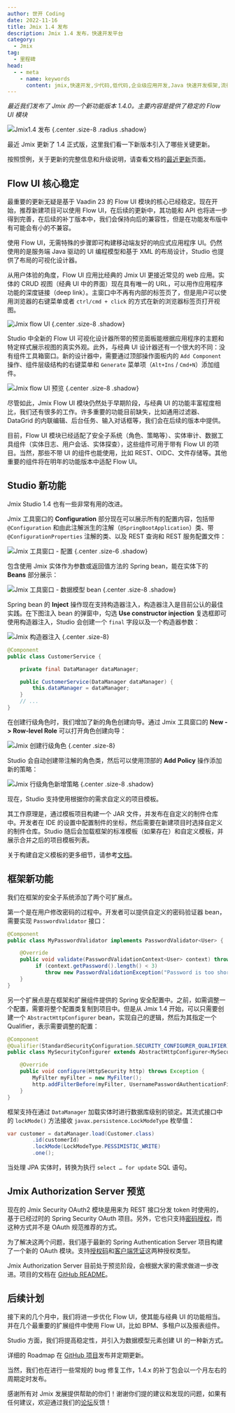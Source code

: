 ```yaml
---
author: 世开 Coding
date: 2022-11-16
title: Jmix 1.4 发布
description: Jmix 1.4 发布，快速开发平台
category:
  - Jmix
tag:
  - 里程碑
head:
  - - meta
    - name: keywords
      content: jmix,快速开发,少代码,低代码,企业级应用开发,Java 快速开发框架,流行 Java 框架
---
```


_最近我们发布了 Jmix 的一个新功能版本 1.4.0。主要内容是提供了稳定的 Flow UI 模块_

<!-- more -->

![Jmix1.4 发布](https://cdn.abmcode.com/zh-cn/jmix/releases/_media/jmix-1.4/jmix_1.4.png) {.center .size-8 .radius .shadow}

最近 Jmix 更新了 1.4 正式版，这里我们看一下新版本引入了哪些关键更新。

按照惯例，关于更新的完整信息和升级说明，请查看文档的[最近更新](https://docs.jmix.cn/jmix/whats-new/index.html)页面。

## Flow UI 核心稳定

最重要的更新无疑是基于 Vaadin 23 的 Flow UI 模块的核心已经稳定。现在开始，推荐新建项目可以使用 Flow UI，在后续的更新中，其功能和 API 也将进一步得到完善，在后续的补丁版本中，我们会保持向后的兼容性，但是在功能发布版中有可能会有小的不兼容。

使用 Flow UI，无需特殊的步骤即可构建移动端友好的响应式应用程序 UI。仍然使用的是服务端 Java 驱动的 UI 编程模型和基于 XML 的布局设计，Studio 也提供了布局的可视化设计器。

从用户体验的角度，Flow UI 应用比经典的 Jmix UI 更接近常见的 web 应用。实体的 CRUD 视图（经典 UI 中的界面）现在具有唯一的 URL，可以用作应用程序功能的深度链接（deep link）。主窗口中不再有内部的标签页了，但是用户可以使用浏览器的右键菜单或者 `ctrl/cmd + click` 的方式在新的浏览器标签页打开视图。

![Jmix flow UI](https://cdn.abmcode.com/zh-cn/jmix/releases/_media/jmix-1.4/flowui.gif) {.center .size-8 .shadow}

Studio 中全新的 Flow UI 可视化设计器所带的预览面板能根据应用程序的主题和特定样式展示视图的真实外观。此外，与经典 UI 设计器还有一个很大的不同：没有组件工具箱窗口。新的设计器中，需要通过顶部操作面板内的 `Add Component` 操作、组件层级结构的右键菜单和 `Generate` 菜单项（`Alt+Ins` / `Cmd+N`）添加组件。

![Jmix flow UI 预览](https://cdn.abmcode.com/zh-cn/jmix/releases/_media/jmix-1.4/flowui_designer.png) {.center .size-8 .shadow}

尽管如此，Jmix Flow UI 模块仍然处于早期阶段，与经典 UI 的功能丰富程度相比，我们还有很多的工作。许多重要的功能目前缺失，比如通用过滤器、DataGrid 的内联编辑、后台任务、输入对话框等，我们会在后续的版本中提供。

目前，Flow UI 模块已经适配了安全子系统（角色、策略等）、实体审计、数据工具组件（实体日志、用户会话、实体探查），这些组件可用于带有 Flow UI 的项目。当然，那些不带 UI 的组件也能使用，比如 REST、OIDC、文件存储等。其他重要的组件将在明年的功能版本中适配 Flow UI。

## Studio 新功能

Jmix Studio 1.4 也有一些非常有用的改进。

Jmix 工具窗口的 **Configuration** 部分现在可以展示所有的配置内容，包括带 `@Configuration` 和由此注解派生的注解（`@SpringBootApplication`）类、带 `@ConfigurationProperties` 注解的类、以及 REST 查询和 REST 服务配置文件：

![Jmix 工具窗口 - 配置](https://cdn.abmcode.com/zh-cn/jmix/releases/_media/jmix-1.4/config_section.png) {.center .size-6 .shadow}

包含使用 Jmix 实体作为参数或返回值方法的 Spring bean，能在实体下的 **Beans** 部分展示：

![Jmix 工具窗口 - 数据模型 bean](https://cdn.abmcode.com/zh-cn/jmix/releases/_media/jmix-1.4/data_model_beans.png) {.center .size-8 .shadow}

Spring bean 的 **Inject** 操作现在支持构造器注入，构造器注入是目前公认的最佳实践。在下图注入 bean 的弹窗中，勾选 **Use constructor injection** 复选框即可使用构造器注入，Studio 会创建一个 `final` 字段以及一个构造器参数：

![Jmix 构造器注入](https://cdn.abmcode.com/zh-cn/jmix/releases/_media/jmix-1.4/constructor_injection.png) {.center .size-8}

```java
@Component
public class CustomerService {

    private final DataManager dataManager;

    public CustomerService(DataManager dataManager) {
        this.dataManager = dataManager;
    }
    // ...
}
```

在创建行级角色时，我们增加了新的角色创建向导。通过 Jmix 工具窗口的 **New -> Row-level Role** 可以打开角色创建向导：

![Jmix 创建行级角色](https://cdn.abmcode.com/zh-cn/jmix/releases/_media/jmix-1.4/rl_role_1.png) {.center .size-8}

Studio 会自动创建带注解的角色类，然后可以使用顶部的 **Add Policy** 操作添加新的策略：

![Jmix 行级角色新增策略](https://cdn.abmcode.com/zh-cn/jmix/releases/_media/jmix-1.4/rl_role_2.png) {.center .size-8 .shadow}

现在，Studio 支持使用根据你的需求自定义的项目模板。

其工作原理是，通过模板项目构建一个 JAR 文件，并发布在自定义的制件仓库中。开发者在 IDE 的设置中配置制件的坐标，然后需要在新建项目时选择自定义的制件仓库。Studio 随后会加载框架的标准模板（如果存在）和自定义模板，并展示合并之后的项目模板列表。

关于构建自定义模板的更多细节，请参考[文档](https://docs.jmix.cn/jmix/whats-new/index.html#custom-project-templates)。

## 框架新功能

我们在框架的安全子系统添加了两个可扩展点。

第一个是在用户修改密码的过程中。开发者可以提供自定义的密码验证器 bean，需要实现 `PasswordValidator` 接口：

```java
@Component
public class MyPasswordValidator implements PasswordValidator<User> {

    @Override
    public void validate(PasswordValidationContext<User> context) throws PasswordValidationException {
         if (context.getPassword().length() < 3)
            throw new PasswordValidationException("Password is too short, must be >= 3 characters");
    }
}
```

另一个扩展点是在框架和扩展组件提供的 Spring 安全配置中。之前，如需调整一个配置，需要将整个配置类复制到项目中。但是从 Jmix 1.4 开始，可以只需要创建一个 `AbstractHttpConfigurer` bean，实现自己的逻辑，然后为其指定一个 Qualifier，表示需要调整的配置：

```java
@Component
@Qualifier(StandardSecurityConfiguration.SECURITY_CONFIGURER_QUALIFIER)
public class MySecurityConfigurer extends AbstractHttpConfigurer<MySecurityConfigurer, HttpSecurity> {

    @Override
    public void configure(HttpSecurity http) throws Exception {
        MyFilter myFilter = new MyFilter();
        http.addFilterBefore(myFilter, UsernamePasswordAuthenticationFilter.class);
    }
}
```

框架支持在通过 `DataManager` 加载实体时进行数据库级别的锁定。其流式接口中的 `lockMode()` 方法接收 `javax.persistence.LockModeType` 枚举值：

```java
var customer = dataManager.load(Customer.class)
        .id(customerId)
        .lockMode(LockModeType.PESSIMISTIC_WRITE)
        .one();
```

当处理 JPA 实体时，转换为执行 `select …​ for update` SQL 语句。

## Jmix Authorization Server 预览

现在的 Jmix Security OAuth2 模块是用来为 REST 接口分发 token 时使用的，基于已经过时的 Spring Security OAuth 项目。另外，它也只支持[密码授权](https://www.rfc-editor.org/rfc/rfc6749#section-1.3.3)，而这种方式并不是 OAuth 规范推荐的方式。

为了解决这两个问题，我们基于最新的 Spring Authentication Server 项目构建了一个新的 OAuth 模块。支持[授权码](https://www.rfc-editor.org/rfc/rfc6749#section-1.3.1)和[客户端凭证](https://www.rfc-editor.org/rfc/rfc6749#section-1.3.4)这两种授权类型。

Jmix Authorization Server 目前处于预览阶段，会根据大家的需求做进一步改进。项目的文档在 [GitHub README](https://github.com/jmix-framework/jmix/blob/master/jmix-authorization-server/README.md)。

## 后续计划

接下来的几个月中，我们将进一步优化 Flow UI，使其能与经典 UI 的功能相当。并在几个最重要的扩展组件中使用 Flow UI，比如 BPM、多租户以及报表组件。

Studio 方面，我们将提高稳定性，并引入为数据模型元素创建 UI 的一种新方式。

详细的 Roadmap 在 [GitHub 项目](https://github.com/orgs/jmix-framework/projects/5)发布并定期更新。

当然，我们也在进行一些常规的 bug 修复工作，1.4.x 的补丁包会以一个月左右的周期定时发布。

感谢所有对 Jmix 发展提供帮助的你们！谢谢你们提的建议和发现的问题，如果有任何建议，欢迎通过我们的[论坛](https://forum.jmix.cn/)反馈！
